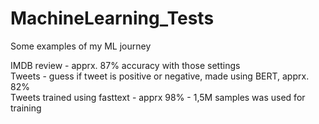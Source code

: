 # MachineLearning_Tests
Some examples of my ML journey

IMDB review - apprx. 87% accuracy with those settings </br>
Tweets - guess if tweet is positive or negative, made using BERT, apprx. 82% <br>
Tweets trained using fasttext - apprx 98% - 1,5M samples was used for training
